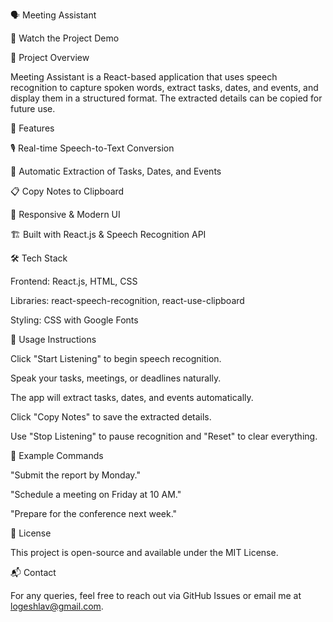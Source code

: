 🗣️ Meeting Assistant

📌 Watch the Project Demo



🚀 Project Overview

Meeting Assistant is a React-based application that uses speech recognition to capture spoken words, extract tasks, dates, and events, and display them in a structured format. The extracted details can be copied for future use.

🎯 Features

🎙️ Real-time Speech-to-Text Conversion

📝 Automatic Extraction of Tasks, Dates, and Events

📋 Copy Notes to Clipboard

🎨 Responsive & Modern UI

🏗️ Built with React.js & Speech Recognition API

🛠️ Tech Stack

Frontend: React.js, HTML, CSS

Libraries: react-speech-recognition, react-use-clipboard

Styling: CSS with Google Fonts

📌 Usage Instructions

Click "Start Listening" to begin speech recognition.

Speak your tasks, meetings, or deadlines naturally.

The app will extract tasks, dates, and events automatically.

Click "Copy Notes" to save the extracted details.

Use "Stop Listening" to pause recognition and "Reset" to clear everything.

📑 Example Commands

"Submit the report by Monday."

"Schedule a meeting on Friday at 10 AM."

"Prepare for the conference next week."

📜 License

This project is open-source and available under the MIT License.

📬 Contact

For any queries, feel free to reach out via GitHub Issues or email me at logeshlav@gmail.com.

